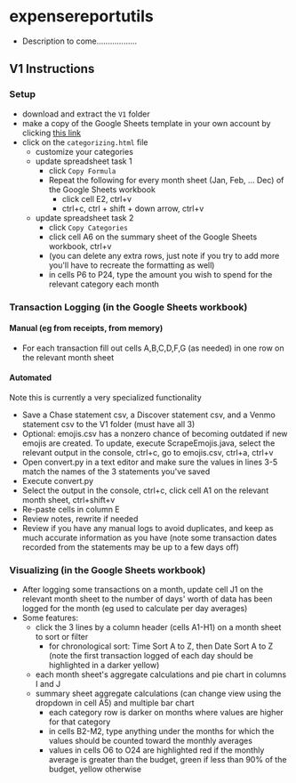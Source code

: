 # expensereportutils
* Description to come..................

## V1 Instructions
### Setup
* download and extract the `V1` folder
* make a copy of the Google Sheets template in your own account by clicking [this link](https://docs.google.com/spreadsheets/d/103QHBMYBoI8n6MZCgLJl2yzjwSCeDDdJxejeyd8QNSE/copy)
* click on the `categorizing.html` file
  * customize your categories
  * update spreadsheet task 1
    * click `Copy Formula`
    * Repeat the following for every month sheet (Jan, Feb, ... Dec) of the Google Sheets workbook
      * click cell E2, ctrl+v
      * ctrl+c, ctrl + shift + down arrow, ctrl+v
  * update spreadsheet task 2
    * click `Copy Categories`
    * click cell A6 on the summary sheet of the Google Sheets workbook, ctrl+v
    * (you can delete any extra rows, just note if you try to add more you'll have to recreate the formatting as well)
    * in cells P6 to P24, type the amount you wish to spend for the relevant category each month
### Transaction Logging (in the Google Sheets workbook)
#### Manual (eg from receipts, from memory)
* For each transaction fill out cells A,B,C,D,F,G (as needed) in one row on the relevant month sheet
#### Automated
Note this is currently a very specialized functionality
* Save a Chase statement csv, a Discover statement csv, and a Venmo statement csv to the V1 folder (must have all 3)
* Optional: emojis.csv has a nonzero chance of becoming outdated if new emojis are created. To update, execute ScrapeEmojis.java, select the relevant output in the console, ctrl+c, go to emojis.csv, ctrl+a, ctrl+v
* Open convert.py in a text editor and make sure the values in lines 3-5 match the names of the 3 statements you've saved
* Execute convert.py
* Select the output in the console, ctrl+c, click cell A1 on the relevant month sheet, ctrl+shift+v
* Re-paste cells in column E
* Review notes, rewrite if needed
* Review if you have any manual logs to avoid duplicates, and keep as much accurate information as you have (note some transaction dates recorded from the statements may be up to a few days off)
### Visualizing (in the Google Sheets workbook)
* After logging some transactions on a month, update cell J1 on the relevant month sheet to the number of days' worth of data has been logged for the month (eg used to calculate per day averages)
* Some features:
  * click the 3 lines by a column header (cells A1-H1) on a month sheet to sort or filter
    * for chronological sort: Time Sort A to Z, then Date Sort A to Z (note the first transaction logged of each day should be highlighted in a darker yellow)
  * each month sheet's aggregate calculations and pie chart in columns I and J
  * summary sheet aggregate calculations (can change view using the dropdown in cell A5) and multiple bar chart
    * each category row is darker on months where values are higher for that category
    * in cells B2-M2, type anything under the months for which the values should be counted toward the monthly averages
    * values in cells O6 to O24 are highlighted red if the monthly average is greater than the budget, green if less than 90% of the budget, yellow otherwise
